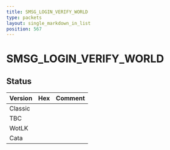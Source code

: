 ```yaml
---
title: SMSG_LOGIN_VERIFY_WORLD
type: packets
layout: single_markdown_in_list
position: 567
---
```


# SMSG_LOGIN_VERIFY_WORLD

## Status

Version | Hex | Comment
---------- | ---------- | ---------- 
Classic |  |  
TBC |  |  
WotLK |  |  
Cata |  |  
